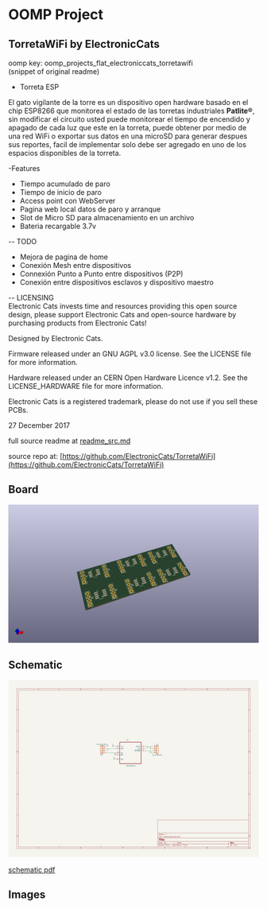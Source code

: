# OOMP Project  
## TorretaWiFi  by ElectronicCats  
  
oomp key: oomp_projects_flat_electroniccats_torretawifi  
(snippet of original readme)  
  
- Torreta ESP  
  
El gato vigilante de la torre es un dispositivo open hardware basado en el chip ESP8266 que monitorea el estado de las torretas industriales **Patlite®**, sin modificar el circuito usted puede monitorear el tiempo de encendido y apagado de cada luz que este en la torreta, puede obtener por medio de una red WiFi o exportar sus datos en una microSD para generar despues sus reportes, facil de implementar solo debe ser agregado en uno de los espacios disponibles de la torreta.  
  
-Features  
- Tiempo acumulado de paro  
- Tiempo de inicio de paro  
- Access point con WebServer  
- Pagina web local datos de paro y arranque  
- Slot de Micro SD para almacenamiento en un archivo  
- Bateria recargable 3.7v  
  
-- TODO  
  
- Mejora de pagina de home  
- Conexión Mesh entre dispositivos  
- Connexión Punto a Punto entre dispositivos (P2P)  
- Conexión entre dispositivos esclavos y dispositivo maestro  
  
  
-- LICENSING  
Electronic Cats invests time and resources providing this open source design, please support Electronic Cats and open-source hardware by purchasing products from Electronic Cats!  
  
Designed by Electronic Cats.  
  
Firmware released under an GNU AGPL v3.0 license. See the LICENSE file for more information.  
  
Hardware released under an CERN Open Hardware Licence v1.2. See the LICENSE_HARDWARE file for more information.  
  
Electronic Cats is a registered trademark, please do not use if you sell these PCBs.  
  
27 December 2017  
  
  full source readme at [readme_src.md](readme_src.md)  
  
source repo at: [https://github.com/ElectronicCats/TorretaWiFi](https://github.com/ElectronicCats/TorretaWiFi)  
## Board  
  
[![working_3d.png](working_3d_600.png)](working_3d.png)  
## Schematic  
  
[![working_schematic.png](working_schematic_600.png)](working_schematic.png)  
  
[schematic pdf](working_schematic.pdf)  
## Images  
